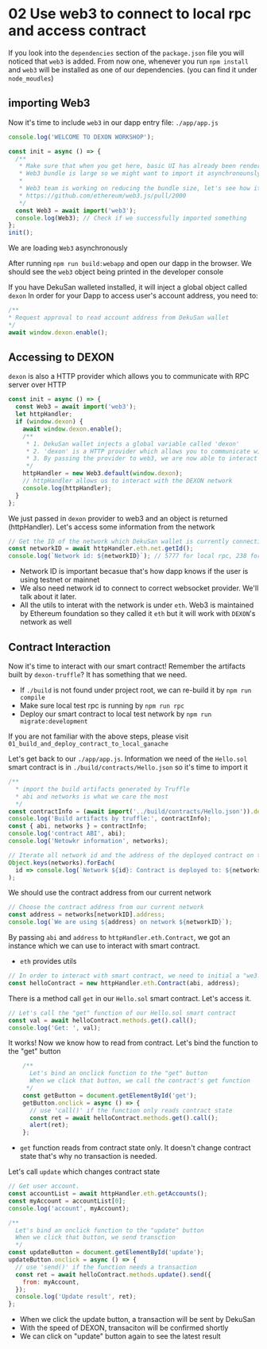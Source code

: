 # 02 Use web3 to connect to local rpc and access contract

If you look into the `dependencies` section of the `package.json` file you will noticed that `web3` is added. From now one, whenever you run `npm install` and `web3` will be installed as one of our dependencies. (you can find it under `node_moudles`)


## importing Web3

Now it's time to include `web3` in our dapp entry file: `./app/app.js`
```js
console.log('WELCOME TO DEXON WORKSHOP');

const init = async () => {
  /**
   * Make sure that when you get here, basic UI has already been rendered.
   * Web3 bundle is large so we might want to import it asynchronounsly
   *
   * Web3 team is working on reducing the bundle size, let's see how it goes
   * https://github.com/ethereum/web3.js/pull/2000
   */
  const Web3 = await import('web3');
  console.log(Web3); // Check if we successfully imported something
};
init();
```
We are loading `Web3` asynchronously

After running `npm run build:webapp` and open our dapp in the browser. We should see the `web3` object being printed in the developer console

If you have DekuSan walleted installed, it will inject a global object called `dexon`
In order for your Dapp to access user's account address, you need to:
```js
/**
* Request approval to read account address from DekuSan wallet
*/
await window.dexon.enable();
```

## Accessing to DEXON

`dexon` is also a HTTP provider which allows you to communicate with RPC server over HTTP
```js
const init = async () => {
  const Web3 = await import('web3');
  let httpHandler;
  if (window.dexon) {
    await window.dexon.enable();
    /**
     * 1. DekuSan wallet injects a global variable called 'dexon'
     * 2. 'dexon' is a HTTP provider which allows you to communicate with RPC server over HTTP
     * 3. By passing the provider to web3, we are now able to interact with DEXON
     */
    httpHandler = new Web3.default(window.dexon);
    // httpHandler allows us to interact with the DEXON network
    console.log(httpHandler);
  }
};
```

We just passed in `dexon` provider to web3 and an object is returned (httpHandler).
Let's access some information from the network
```js
// Get the ID of the network which DekuSan wallet is currently connecting to
const networkID = await httpHandler.eth.net.getId();
console.log(`Network id: ${networkID}`); // 5777 for local rpc, 238 for DEXON testnet
```

- Network ID is important becasue that's how dapp knows if the user is using testnet or mainnet
- We also need network id to connect to correct websocket provider. We'll talk about it later.
- All the utils to interat with the network is under `eth`. Web3 is maintained by Ethereum foundation so they called it `eth` but it will work with `DEXON`'s network as well

## Contract Interaction

Now it's time to interact with our smart contract! Remember the artifacts built by `dexon-truffle`? It has something that we need.
- If `./build` is not found under project root, we can re-build it by `npm run compile`
- Make sure local test rpc is running by `npm run rpc`
- Deploy our smart contract to local test network by `npm run migrate:development`

If you are not familiar with the above steps, please visit `01_build_and_deploy_contract_to_local_ganache`

Let's get back to our `./app/app.js`. Information we need of the `Hello.sol` smart contract is in `./build/contracts/Hello.json` so it's time to import it

```js
/**
  * import the build artifacts generated by Truffle
  * abi and networks is what we care the most
  */
const contractInfo = (await import('../build/contracts/Hello.json')).default;
console.log('Build artifacts by truffle:', contractInfo);
const { abi, networks } = contractInfo;
console.log('contract ABI', abi);
console.log('Netowkr information', networks);

// Iterate all network id and the address of the deployed contract on that network
Object.keys(networks).forEach(
  id => console.log(`Network ${id}: Contract is deployed to: ${networks[id].address}`)
);
```

We should use the contract address from our current network
```js
// Choose the contract address from our current network
const address = networks[networkID].address;
console.log(`We are using ${address} on network ${networkID}`);
```

By passing `abi` and `address` to `httpHandler.eth.Contract`, we got an instance which we can use to interact with smart contract.
  - `eth` provides utils
```js
// In order to interact with smart contract, we need to initial a "we3.eth.Contract" instance
const helloContract = new httpHandler.eth.Contract(abi, address);
```

There is a method call `get` in our `Hello.sol` smart contract. Let's access it.
```js
// Let's call the "get" function of our Hello.sol smart contract
const val = await helloContract.methods.get().call();
console.log('Get: ', val);
```

It works! Now we know how to read from contract. Let's bind the function to the "get" button
```js
    /**
      Let's bind an onclick function to the "get" button
      When we click that button, we call the contract's get function
     */
    const getButton = document.getElementById('get');
    getButton.onclick = async () => {
      // use 'call()' if the function only reads contract state
      const ret = await helloContract.methods.get().call();
      alert(ret);
    };
```

- `get` function reads from contract state only. It doesn't change contract state that's why no transaction is needed.

Let's call `update` which changes contract state
```js
// Get user account.
const accountList = await httpHandler.eth.getAccounts();
const myAccount = accountList[0];
console.log('account', myAccount);

/**
  Let's bind an onclick function to the "update" button
  When we click that button, we send transction
  */
const updateButton = document.getElementById('update');
updateButton.onclick = async () => {
  // use 'send()' if the function needs a transaction 
  const ret = await helloContract.methods.update().send({
    from: myAccount,
  });
  console.log('Update result', ret);
};
```

- When we click the update button, a transaction will be sent by DekuSan
- With the speed of DEXON, transaciton will be confirmed shortly
- We can click on "update" button again to see the latest result
